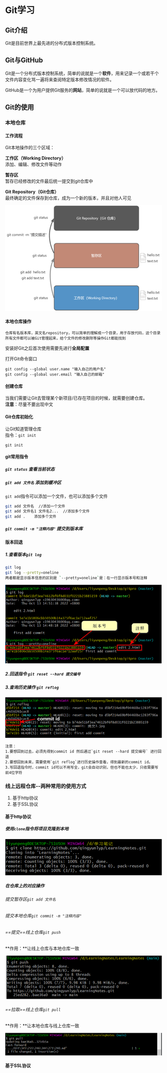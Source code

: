 # Git学习

## Git介绍

Git是目前世界上最先进的分布式版本控制系统。

## Git与GitHub

Git是一个分布式版本控制系统，简单的说就是一个**软件**，用来记录一个或若干个文件内容变化骂一遍将来查阅特定版本修改情况的软件。

GitHub是一个为用户提供Git服务的**网站**，简单的说就是一个可以放代码的地方。

## Git的使用

### 本地仓库

#### 工作流程

Git本地操作的三个区域：

**工作区（Working Directory）**<br>添加、编辑、修改文件等动作

**暂存区**<br>暂存已经修改的文件最后统一提交到git仓库中

**Git Repository（Git仓库）**<br>最终确定的文件保存到仓库，成为一个新的版本，并且对他人可见

![Git工作流程](https://raw.githubusercontent.com/qingyunlyp/picstore/master/img/202210121118741.jpg)

#### 本地仓库操作

`仓库有名版本库，英文名repository，可以简单的理解成一个目录，用于存放代码，这个目录所有文件都可以被Git管理起来，给个文件的修改删除等操作Git都能找到`

安装好Git之后首次使用需要先进行**全局配置**

打开Git命令窗口

```shell
git config --global user.name "输入自己的用户名"
git config --global user.email "输入自己的邮箱"
```

#### 创建仓库

当我们需要让Git去管理某个新项目/已存在项目的时候，就需要创建仓库。<br/>**注意**：尽量不要出现中文

#### Git仓库初始化

让Git知道管理仓库<br>指令：`git init`<br>

```shell
git init
```

#### git常用指令

##### `git status`   查看当前状态

##### `git add 文件名`  添加到缓冲区

`git add`指令可以添加一个文件，也可以添加多个文件

```sh
git add 文件名  //添加一个文件
git add 文件名1 文件名2...  //添加多个文件
git add .    添加多个文件
```

##### `git commit -m "注释内容"`  提交到版本库

#### 版本回退

##### 1.查看版本`git log`

```sh
git log   
git log --pretty=oneline
两者都是显示版本信息的区别是 `--pretty=oneline`是：在一行显示版本号和注释 
```

![image-20221013161048935](https://raw.githubusercontent.com/qingyunlyp/picstore/master/img/202210131610988.png)

##### 2.回退指令 `git reset --hard 提交编号`

##### 3.查询历史操作 `git reflog`

![image-20221013195720234](https://raw.githubusercontent.com/qingyunlyp/picstore/master/img/202210131957280.png)

```
注意：
1.要想回到过去，必须先得到commit id 然后通过`git reset --hard 提交编号` 进行回退
2.要想回到未来，需要使用`git reflog`进行历史操作查看，得到最新的commit id。
3.写回退指令时，commit id可以不用写全，git会自动识别，但也不能也太少，只收需要写前4位字符
```

### 线上远程仓库--两种常用的使用方式

1. 基于http协议
2. 基于SSL协议

#### 基于http协议

##### 使用`clone`指令将项目克隆到本地

![image-20221013205346470](https://raw.githubusercontent.com/qingyunlyp/picstore/master/img/202210132053516.png)

##### 在仓库上的对应操作

###### 提交暂存区`git add 文件名`

###### 提交本地仓库`git commit -m "注释内容"`

###### ==提交==线上仓库`git push`

**作用：**让线上仓库与本地仓库一致

![image-20221013210830494](https://raw.githubusercontent.com/qingyunlyp/picstore/master/img/202210132108542.png)

###### ==拉取==线上仓库`git pull`

**作用：**让本地仓库与线上仓库一致

![image-20221013210917954](https://raw.githubusercontent.com/qingyunlyp/picstore/master/img/202210132109993.png)

#### 基于SSL协议

